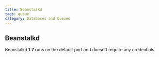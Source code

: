 ```yaml
---
title: Beanstalkd
tags: queue
category: Databases and Queues
---
```


## Beanstalkd
Beanstalkd **1.7** runs on the default port and doesn't require any credentials
